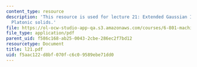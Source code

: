 ```yaml
---
content_type: resource
description: 'This resource is used for lecture 21: Extended Gaussian Images, Tessellation,
  Platonic solids.'
file: https://ol-ocw-studio-app-qa.s3.amazonaws.com/courses/6-801-machine-vision-fall-2004/f5aac122d8bf070fc6c09589ebe71dd0_l21.pdf
file_type: application/pdf
parent_uid: f586c168-ab25-0043-2cbe-286ec2f7bd12
resourcetype: Document
title: l21.pdf
uid: f5aac122-d8bf-070f-c6c0-9589ebe71dd0
---
```

